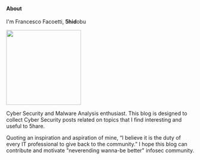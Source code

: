 #### About

I'm Francesco Facoetti, **5hid**obu

<img src="https://github.com/user-attachments/assets/b5c1c431-244d-4e4e-87ac-b0f17f03a658" width="200" height="200">

Cyber Security and Malware Analysis enthusiast. 
This blog is designed to collect Cyber Security posts related on topics that I find interesting and useful to 5hare.

Quoting an inspiration and aspiration of mine, “I believe it is the duty of every IT professional to give back to the community.” 
I hope this blog can contribute and motivate "neverending wanna-be better" infosec community.

